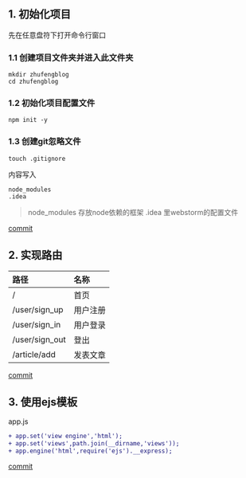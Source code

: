## 1. 初始化项目
先在任意盘符下打开命令行窗口
### 1.1 创建项目文件夹并进入此文件夹
```
mkdir zhufengblog
cd zhufengblog
```

### 1.2 初始化项目配置文件
```
npm init -y
```

### 1.3 创建git忽略文件
```
touch .gitignore
```
内容写入
```
node_modules
.idea
```

> node_modules 存放node依赖的框架
> .idea 里webstorm的配置文件

[commit](https://github.com/zhufengnodejs/zhufengblog/commit/2f3801b4a3339135b57de40dd941a3de9fc3664b)

## 2. 实现路由

|路径|名称|
|:-----|:-----|
|/|首页|
|/user/sign_up|用户注册|
|/user/sign_in|用户登录|
|/user/sign_out|登出|
|/article/add|发表文章|

[commit](https://github.com/zhufengnodejs/zhufengblog/commit/32a3695be126ca95878aff1f95fc44fd8eb6a15c)


## 3. 使用ejs模板
app.js
```diff
+ app.set('view engine','html');
+ app.set('views',path.join(__dirname,'views'));
+ app.engine('html',require('ejs').__express);
```

[commit]()